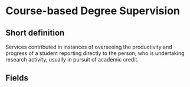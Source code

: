 # Course-based Degree Supervision
## Short definition
Services contributed in instances of overseeing the productivity and progress of a student reporting directly to the person, who is undertaking research activity, usually in pursuit of academic credit.
## Fields
